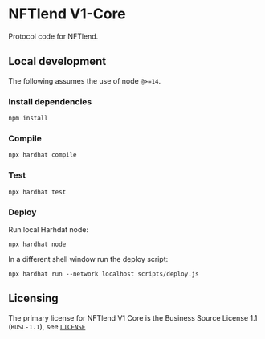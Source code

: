 # NFTlend V1-Core

Protocol code for NFTlend.

## Local development

The following assumes the use of node `@>=14`.
### Install dependencies

```shell
npm install
```

### Compile

```shell
npx hardhat compile
```

### Test

```shell
npx hardhat test
```

### Deploy

Run local Harhdat node:
```shell
npx hardhat node
```

In a different shell window run the deploy script:
```shell
npx hardhat run --network localhost scripts/deploy.js
```

## Licensing

The primary license for NFTlend V1 Core is the Business Source License 1.1 (`BUSL-1.1`), see [`LICENSE`](./LICENSE)